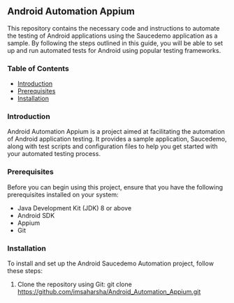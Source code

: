 ## Android Automation Appium

This repository contains the necessary code and instructions to automate the testing of Android applications using the Saucedemo application as a sample. By following the steps outlined in this guide, you will be able to set up and run automated tests for Android using popular testing frameworks.

### Table of Contents

- [Introduction](#introduction)
- [Prerequisites](#prerequisites)
- [Installation](#installation)


### Introduction

Android Automation Appium is a project aimed at facilitating the automation of Android application testing. It provides a sample application, Saucedemo, along with test scripts and configuration files to help you get started with your automated testing process.

### Prerequisites

Before you can begin using this project, ensure that you have the following prerequisites installed on your system:

- Java Development Kit (JDK) 8 or above
- Android SDK
- Appium
- Git

### Installation

To install and set up the Android Saucedemo Automation project, follow these steps:

1. Clone the repository using Git:
git clone  https://github.com/imsaharsha/Android_Automation_Appium.git
   ```bash 
  
   ```

